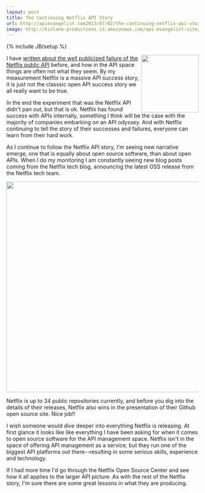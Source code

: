 ```yaml
---
layout: post
title: The Continuing Netflix API Story
url: http://apievangelist.com2013/07/02/the-continuing-netflix-api-story/
image: http://kinlane-productions.s3.amazonaws.com/api-evangelist-site/blog/netflix-square.png
---
```

{% include JB/setup %}
<p>
     <img src="https://s3.amazonaws.com/kinlane-productions/api-evangelist/netflix/netflix-square.png"  width="150" align="right" />
</p>
<p>
     I have <a title="Netflix API" href="http://apievangelist.com/2013/03/12/netflix-api-is-much-more-than-a-public-api/">written about the well publicized failure of the Netflix public API</a> before, and how in the API space things are often not what they seem. By my measurement Netflix is a massive API success story, it is just not the classsic open API success story we all really want to be true.
</p>
<p>
     In the end the experiment that was the Netflix API didn't pan out, but that is ok. Netflix has found success with APIs internally, something I think will be the case with the majority of companies embarking on an API odyssey. And with Netflix continuing to tell the story of their successes and failures, everyone can learn from their hard work.
</p>
<p>
     As I continue to follow the Netflix API story, I'm seeing new narrative emerge, one that is equally about open source software, than about open APIs. When I do my monitoring I am constantly seeing new blog posts coming from the Netflix tech blog, announcing the latest OSS release from the Netflix tech team.
</p>
<p>
     <img src="https://s3.amazonaws.com/kinlane-productions/netflix/netflix-open-source-center.png"  width="550" />
</p>
<p>
     Netflix is up to 34 public repositories currently, and before you dig into the details of their releases, Netflix also wins in the presentation of their Github open source site. Nice job!!
</p>
<p>
     I wish someone would dive deeper into everything Netflix is releasing. At first glance it looks like like everything I have been asking for when it comes to open source software for the API management space. Netflix isn't in the space of offering API management as a service, but they run one of the biggest API platforms out there--resulting in some serious skills, experience and technology.
</p>
<p>
     If I had more time I'd go through the Netflix Open Source Center and see how it all applies to the larger API picture. As with the rest of the Netflix story, I'm sure there are some great lessons in what they are producing.
</p>
